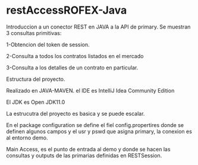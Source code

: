 # restAccessROFEX-Java
Introduccion a un conector REST en JAVA a la API de primary.
Se muestran 3 consultas primitivas:

1-Obtencion del token de session.

2-Consulta a todos los contratos listados en el mercado

3-Consulta a los detalles de un contrato en particular.

Estructura del proyecto.

Realizado en JAVA-MAVEN. el IDE es IntelliJ Idea Community Edition 

El JDK es Open JDK11.0

La estrucutra del proyecto es basica y se puede escalar.

En el package configuration se define el fiel config.propertires donde se definen algunos campos 
y el usr y pswd que asigna primary, la conexion es al entorno demo.

Main Access, es el punto de entrada al demo y donde se hacen las consultas y outputs de las primarias definidas
en RESTSession.
